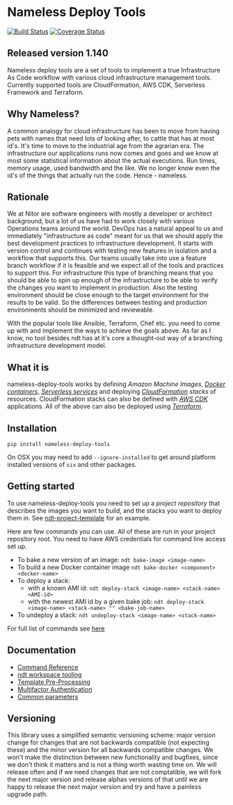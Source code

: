 # Nameless Deploy Tools
[![Build Status](https://travis-ci.org/NitorCreations/nameless-deploy-tools.svg?branch=master)](https://travis-ci.org/NitorCreations/nameless-deploy-tools)
[![Coverage Status](https://coveralls.io/repos/github/NitorCreations/nameless-deploy-tools/badge.svg?branch=master)](https://coveralls.io/github/NitorCreations/nameless-deploy-tools?branch=master)

## Released version 1.140

Nameless deploy tools are a set of tools to implement a true Infrastructure As Code workflow
with various cloud infrastructure management tools. Currently supported tools are
CloudFormation, AWS CDK, Serverless Framework and Terraform.

## Why Nameless?

A common analogy for cloud infrastructure has been to move from having pets with
names that need lots of looking after, to cattle that has at most id's. It's time
to move to the industrial age from the agrarian era. The infrastructure our
applications runs now comes and goes and we know at most some statistical information
about the actual executions. Run times, memory usage, used bandwidth and the like.
We no longer know even the id's of the things that actually run the code. Hence -
nameless.

## Rationale

We at Nitor are software engineers with mostly a developer or architect background, but
a lot of us have had to work closely with various Operations teams around the world.
DevOps has a natural appeal to us and immediately "infrastructure as code" meant for us
that we should apply the best development practices to infrastructure development. It starts
with version control and continues with testing new features in isolation and a workflow
that supports this. Our teams usually take into use a feature branch workflow if it is
feasible and we expect all of the tools and practices to support this. For infrastructure
this type of branching means that you should be able to spin up enough of the infrastructure
to be able to verify the changes you want to implement in production. Also the testing
environment should be close enough to the target environment for the results to be valid.
So the differences between testing and production environments should be minimized and
reviewable.

With the popular tools like Ansible, Terraform, Chef etc. you need to come up with and
implement the ways to achieve the goals above. As far as I know, no tool besides ndt
has at it's core a thought-out way of a branching infrastructure development model.

## What it is

nameless-deploy-tools works by defining _Amazon Machine Images_, _[Docker containers](https://www.docker.com)_,
_[Serverless services](https://serverless.com)_ and deploying _[CloudFormation](https://aws.amazon.com/cloudformation/)
stacks_ of resources. CloudFormation stacks can also be defined with _[AWS CDK](https://awslabs.github.io/aws-cdk/)_ 
applications. All of the above can also be deployed using _[Terraform](https://www.terraform.io)_.

## Installation

```
pip install nameless-deploy-tools
```
On OSX you may need to add `--ignore-installed` to get around platform installed versions
of `six` and other packages.

## Getting started

To use nameless-deploy-tools you need to set up a _project repository_ that
describes the images you want to build, and the stacks you want to deploy them in. See
[ndt-project-template](https://github.com/NitorCreations/ndt-project-template)
for an example.

Here are few commands you can use. All of these are run in your project repository root.
You need to have AWS credentials for command line access set up.

* To bake a new version of an image: `ndt bake-image <image-name>`
* To build a new Docker container image `ndt bake-docker <component> <docker-name>`
* To deploy a stack:
  * with a known AMI id: `ndt deploy-stack <image-name> <stack-name> <AMI-id>`
  * with the newest AMI id by a given bake job: `ndt deploy-stack <image-name> <stack-name> "" <bake-job-name>`
* To undeploy a stack: `ndt undeploy-stack <image-name> <stack-name>`

For full list of commands see [here](docs/commands.md)

## Documentation

- [Command Reference](docs/commands.md)
- [ndt workspace tooling](docs/workspace.md)
- [Template Pre-Processing](docs/template-processing.md)
- [Multifactor Authentication](docs/mfa.md)
- [Common parameters](docs/parameters.md)

## Versioning

This library uses a simplified semantic versioning scheme: major version change for changes
that are not backwards compatible (not expecting these) and the minor
version for all backwards compatible changes. We won't make the distinction between
new functionality and bugfixes, since we don't think it matters and is not a thing
worth wasting time on. We will release often and if we need changes that are not comptatible,
we will fork the next major version and release alphas versions of that until we are
happy to release the next major version and try and have a painless upgrade path.
